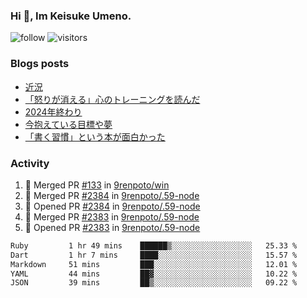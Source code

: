 ### Hi 👋, Im Keisuke Umeno.

<!--
**9renpoto/9renpoto** is a ✨ _special_ ✨ repository because its `README.md` (this file) appears on your GitHub profile.

Here are some ideas to get you started:

- 🔭 I’m currently working on ...
- 🌱 I’m currently learning ...
- 👯 I’m looking to collaborate on ...
- 🤔 I’m looking for help with ...
- 💬 Ask me about ...
- 📫 How to reach me: ...
- 😄 Pronouns: ...
- ⚡ Fun fact: ...
-->

![follow](https://img.shields.io/github/followers/9renpoto?label=Follow&style=social)
![visitors](https://komarev.com/ghpvc/?username=9renpoto&label=Profile%20views&color=0e75b6&style=flat)

### Blogs posts

<!-- BLOG-POST-LIST:START -->
- [近況](https://9renpoto.win/entry/2025/04/05/current_status)
- [「怒りが消える」心のトレーニングを読んだ](https://9renpoto.win/entry/2025/02/01/anger-management)
- [2024年終わり](https://9renpoto.win/entry/2024/12/31/2024-end)
- [今抱えている目標や夢](https://9renpoto.win/entry/2024/12/02/objective)
- [「書く習慣」という本が面白かった](https://9renpoto.win/entry/2024/11/11/leave_a_feeling_sad)
<!-- BLOG-POST-LIST:END -->

### Activity

<!--START_SECTION:activity-->
1. 🎉 Merged PR [#133](https://github.com/9renpoto/win/pull/133) in [9renpoto/win](https://github.com/9renpoto/win)
2. 🎉 Merged PR [#2384](https://github.com/9renpoto/.59-node/pull/2384) in [9renpoto/.59-node](https://github.com/9renpoto/.59-node)
3. 💪 Opened PR [#2384](https://github.com/9renpoto/.59-node/pull/2384) in [9renpoto/.59-node](https://github.com/9renpoto/.59-node)
4. 🎉 Merged PR [#2383](https://github.com/9renpoto/.59-node/pull/2383) in [9renpoto/.59-node](https://github.com/9renpoto/.59-node)
5. 💪 Opened PR [#2383](https://github.com/9renpoto/.59-node/pull/2383) in [9renpoto/.59-node](https://github.com/9renpoto/.59-node)
<!--END_SECTION:activity-->

<!--START_SECTION:waka-->

```txt
Ruby         1 hr 49 mins    ██████▒░░░░░░░░░░░░░░░░░░   25.33 %
Dart         1 hr 7 mins     ████░░░░░░░░░░░░░░░░░░░░░   15.57 %
Markdown     51 mins         ███░░░░░░░░░░░░░░░░░░░░░░   12.01 %
YAML         44 mins         ██▓░░░░░░░░░░░░░░░░░░░░░░   10.22 %
JSON         39 mins         ██▒░░░░░░░░░░░░░░░░░░░░░░   09.22 %
```

<!--END_SECTION:waka-->
